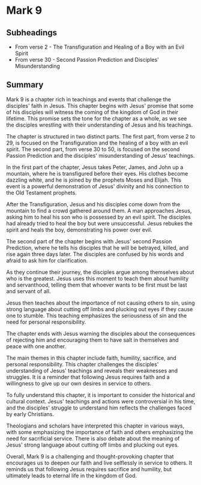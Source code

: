 # Mark 9

## Subheadings

* From verse 2 - The Transfiguration and Healing of a Boy with an Evil Spirit
* From verse 30 - Second Passion Prediction and Disciples' Misunderstanding

## Summary

Mark 9 is a chapter rich in teachings and events that challenge the disciples' faith in Jesus. This chapter begins with Jesus' promise that some of his disciples will witness the coming of the kingdom of God in their lifetime. This promise sets the tone for the chapter as a whole, as we see the disciples wrestling with their understanding of Jesus and his teachings.

The chapter is structured in two distinct parts. The first part, from verse 2 to 29, is focused on the Transfiguration and the healing of a boy with an evil spirit. The second part, from verse 30 to 50, is focused on the second Passion Prediction and the disciples' misunderstanding of Jesus' teachings.

In the first part of the chapter, Jesus takes Peter, James, and John up a mountain, where he is transfigured before their eyes. His clothes become dazzling white, and he is joined by the prophets Moses and Elijah. This event is a powerful demonstration of Jesus' divinity and his connection to the Old Testament prophets.

After the Transfiguration, Jesus and his disciples come down from the mountain to find a crowd gathered around them. A man approaches Jesus, asking him to heal his son who is possessed by an evil spirit. The disciples had already tried to heal the boy but were unsuccessful. Jesus rebukes the spirit and heals the boy, demonstrating his power over evil.

The second part of the chapter begins with Jesus' second Passion Prediction, where he tells his disciples that he will be betrayed, killed, and rise again three days later. The disciples are confused by his words and afraid to ask him for clarification.

As they continue their journey, the disciples argue among themselves about who is the greatest. Jesus uses this moment to teach them about humility and servanthood, telling them that whoever wants to be first must be last and servant of all.

Jesus then teaches about the importance of not causing others to sin, using strong language about cutting off limbs and plucking out eyes if they cause one to stumble. This teaching emphasizes the seriousness of sin and the need for personal responsibility.

The chapter ends with Jesus warning the disciples about the consequences of rejecting him and encouraging them to have salt in themselves and peace with one another.

The main themes in this chapter include faith, humility, sacrifice, and personal responsibility. This chapter challenges the disciples' understanding of Jesus' teachings and reveals their weaknesses and struggles. It is a reminder that following Jesus requires faith and a willingness to give up our own desires in service to others.

To fully understand this chapter, it is important to consider the historical and cultural context. Jesus' teachings and actions were controversial in his time, and the disciples' struggle to understand him reflects the challenges faced by early Christians.

Theologians and scholars have interpreted this chapter in various ways, with some emphasizing the importance of faith and others emphasizing the need for sacrificial service. There is also debate about the meaning of Jesus' strong language about cutting off limbs and plucking out eyes.

Overall, Mark 9 is a challenging and thought-provoking chapter that encourages us to deepen our faith and live selflessly in service to others. It reminds us that following Jesus requires sacrifice and humility, but ultimately leads to eternal life in the kingdom of God.